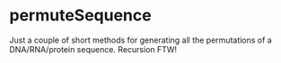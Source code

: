 # permuteSequence
Just a couple of short methods for generating all the permutations of a DNA/RNA/protein sequence. Recursion FTW!
